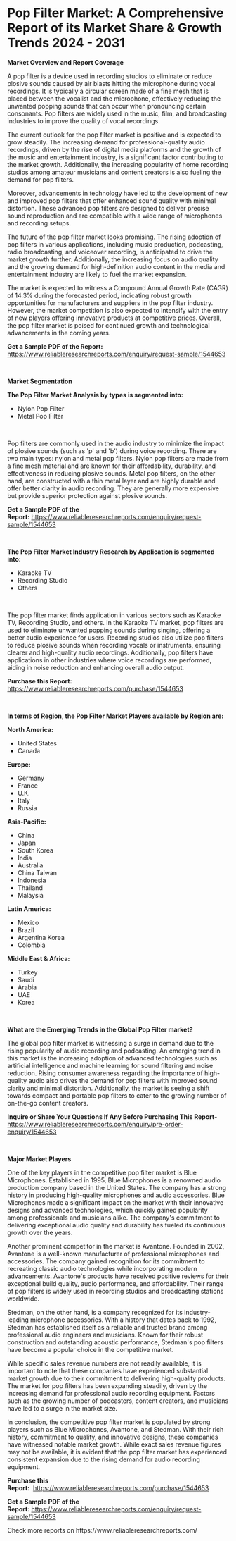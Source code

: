<p><h1>Pop Filter Market: A Comprehensive Report of its Market Share & Growth Trends 2024 - 2031</h1></p><p><strong>Market Overview and Report Coverage</strong></p>
<p><p>A pop filter is a device used in recording studios to eliminate or reduce plosive sounds caused by air blasts hitting the microphone during vocal recordings. It is typically a circular screen made of a fine mesh that is placed between the vocalist and the microphone, effectively reducing the unwanted popping sounds that can occur when pronouncing certain consonants. Pop filters are widely used in the music, film, and broadcasting industries to improve the quality of vocal recordings.</p><p>The current outlook for the pop filter market is positive and is expected to grow steadily. The increasing demand for professional-quality audio recordings, driven by the rise of digital media platforms and the growth of the music and entertainment industry, is a significant factor contributing to the market growth. Additionally, the increasing popularity of home recording studios among amateur musicians and content creators is also fueling the demand for pop filters.</p><p>Moreover, advancements in technology have led to the development of new and improved pop filters that offer enhanced sound quality with minimal distortion. These advanced pop filters are designed to deliver precise sound reproduction and are compatible with a wide range of microphones and recording setups.</p><p>The future of the pop filter market looks promising. The rising adoption of pop filters in various applications, including music production, podcasting, radio broadcasting, and voiceover recording, is anticipated to drive the market growth further. Additionally, the increasing focus on audio quality and the growing demand for high-definition audio content in the media and entertainment industry are likely to fuel the market expansion.</p><p>The market is expected to witness a Compound Annual Growth Rate (CAGR) of 14.3% during the forecasted period, indicating robust growth opportunities for manufacturers and suppliers in the pop filter industry. However, the market competition is also expected to intensify with the entry of new players offering innovative products at competitive prices. Overall, the pop filter market is poised for continued growth and technological advancements in the coming years.</p></p>
<p><strong>Get a Sample PDF of the Report:</strong> <a href="https://www.reliableresearchreports.com/enquiry/request-sample/1544653">https://www.reliableresearchreports.com/enquiry/request-sample/1544653</a></p>
<p>&nbsp;</p>
<p><strong>Market Segmentation</strong></p>
<p><strong>The Pop Filter Market Analysis by types is segmented into:</strong></p>
<p><ul><li>Nylon Pop Filter</li><li>Metal Pop Filter</li></ul></p>
<p>&nbsp;</p>
<p><p>Pop filters are commonly used in the audio industry to minimize the impact of plosive sounds (such as 'p' and 'b') during voice recording. There are two main types: nylon and metal pop filters. Nylon pop filters are made from a fine mesh material and are known for their affordability, durability, and effectiveness in reducing plosive sounds. Metal pop filters, on the other hand, are constructed with a thin metal layer and are highly durable and offer better clarity in audio recording. They are generally more expensive but provide superior protection against plosive sounds.</p></p>
<p><strong>Get a Sample PDF of the Report:</strong>&nbsp;<a href="https://www.reliableresearchreports.com/enquiry/request-sample/1544653">https://www.reliableresearchreports.com/enquiry/request-sample/1544653</a></p>
<p>&nbsp;</p>
<p><strong>The Pop Filter Market Industry Research by Application is segmented into:</strong></p>
<p><ul><li>Karaoke TV</li><li>Recording Studio</li><li>Others</li></ul></p>
<p>&nbsp;</p>
<p><p>The pop filter market finds application in various sectors such as Karaoke TV, Recording Studio, and others. In the Karaoke TV market, pop filters are used to eliminate unwanted popping sounds during singing, offering a better audio experience for users. Recording studios also utilize pop filters to reduce plosive sounds when recording vocals or instruments, ensuring clearer and high-quality audio recordings. Additionally, pop filters have applications in other industries where voice recordings are performed, aiding in noise reduction and enhancing overall audio output.</p></p>
<p><strong>Purchase this Report:</strong>&nbsp; <a href="https://www.reliableresearchreports.com/purchase/1544653">https://www.reliableresearchreports.com/purchase/1544653</a></p>
<p>&nbsp;</p>
<p><strong>In terms of Region, the Pop Filter Market Players available by Region are:</strong></p>
<p>
    <p> <strong> North America: </strong>
        <ul>
            <li>United States</li>
            <li>Canada</li>
        </ul>
        </p> 
    <p> <strong> Europe: </strong>
        <ul>
            <li>Germany</li>
            <li>France</li>
            <li>U.K.</li>
            <li>Italy</li>
            <li>Russia</li>
        </ul>
        </p> 
    <p> <strong> Asia-Pacific: </strong>
        <ul>
            <li>China</li>
            <li>Japan</li>
            <li>South Korea</li>
            <li>India</li>
            <li>Australia</li>
            <li>China Taiwan</li>
            <li>Indonesia</li>
            <li>Thailand</li>
            <li>Malaysia</li>
        </ul>
        </p> 
    <p> <strong> Latin America: </strong>
        <ul>
            <li>Mexico</li>
            <li>Brazil</li>
            <li>Argentina Korea</li>
            <li>Colombia</li>
        </ul>
        </p> 
    <p> <strong> Middle East & Africa: </strong>
        <ul>
            <li>Turkey</li>
            <li>Saudi</li>
            <li>Arabia</li>
            <li>UAE</li>
            <li>Korea</li>
        </ul>
    </p>
    </p>
<p>&nbsp;</p>
<p><strong>What are the Emerging Trends in the Global Pop Filter market?</strong></p>
<p><p>The global pop filter market is witnessing a surge in demand due to the rising popularity of audio recording and podcasting. An emerging trend in this market is the increasing adoption of advanced technologies such as artificial intelligence and machine learning for sound filtering and noise reduction. Rising consumer awareness regarding the importance of high-quality audio also drives the demand for pop filters with improved sound clarity and minimal distortion. Additionally, the market is seeing a shift towards compact and portable pop filters to cater to the growing number of on-the-go content creators.</p></p>
<p><strong>Inquire or Share Your Questions If Any Before Purchasing This Report</strong>- <a href="https://www.reliableresearchreports.com/enquiry/pre-order-enquiry/1544653">https://www.reliableresearchreports.com/enquiry/pre-order-enquiry/1544653</a></p>
<p>&nbsp;</p>
<p><strong>Major Market Players</strong></p>
<p><p>One of the key players in the competitive pop filter market is Blue Microphones. Established in 1995, Blue Microphones is a renowned audio production company based in the United States. The company has a strong history in producing high-quality microphones and audio accessories. Blue Microphones made a significant impact on the market with their innovative designs and advanced technologies, which quickly gained popularity among professionals and musicians alike. The company's commitment to delivering exceptional audio quality and durability has fueled its continuous growth over the years.</p><p>Another prominent competitor in the market is Avantone. Founded in 2002, Avantone is a well-known manufacturer of professional microphones and accessories. The company gained recognition for its commitment to recreating classic audio technologies while incorporating modern advancements. Avantone's products have received positive reviews for their exceptional build quality, audio performance, and affordability. Their range of pop filters is widely used in recording studios and broadcasting stations worldwide.</p><p>Stedman, on the other hand, is a company recognized for its industry-leading microphone accessories. With a history that dates back to 1992, Stedman has established itself as a reliable and trusted brand among professional audio engineers and musicians. Known for their robust construction and outstanding acoustic performance, Stedman's pop filters have become a popular choice in the competitive market.</p><p>While specific sales revenue numbers are not readily available, it is important to note that these companies have experienced substantial market growth due to their commitment to delivering high-quality products. The market for pop filters has been expanding steadily, driven by the increasing demand for professional audio recording equipment. Factors such as the growing number of podcasters, content creators, and musicians have led to a surge in the market size.</p><p>In conclusion, the competitive pop filter market is populated by strong players such as Blue Microphones, Avantone, and Stedman. With their rich history, commitment to quality, and innovative designs, these companies have witnessed notable market growth. While exact sales revenue figures may not be available, it is evident that the pop filter market has experienced consistent expansion due to the rising demand for audio recording equipment.</p></p>
<p><strong>Purchase this Report:</strong>&nbsp;&nbsp;<a href="https://www.reliableresearchreports.com/purchase/1544653">https://www.reliableresearchreports.com/purchase/1544653</a></p>
<p></p>
<p><strong>Get a Sample PDF of the Report:</strong>&nbsp;<a href="https://www.reliableresearchreports.com/enquiry/request-sample/1544653">https://www.reliableresearchreports.com/enquiry/request-sample/1544653</a></p>
<p>Check more reports on https://www.reliableresearchreports.com/</p>